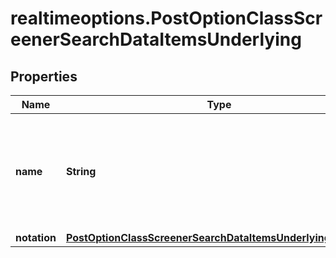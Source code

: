 # realtimeoptions.PostOptionClassScreenerSearchDataItemsUnderlying

## Properties

Name | Type | Description | Notes
------------ | ------------- | ------------- | -------------
**name** | **String** | Name of the underlying, provided also if there is no notation for the underlying. | [optional] 
**notation** | [**PostOptionClassScreenerSearchDataItemsUnderlyingNotation**](PostOptionClassScreenerSearchDataItemsUnderlyingNotation.md) |  | [optional] 


